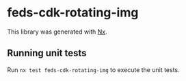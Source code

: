 # feds-cdk-rotating-img

This library was generated with [Nx](https://nx.dev).

## Running unit tests

Run `nx test feds-cdk-rotating-img` to execute the unit tests.
